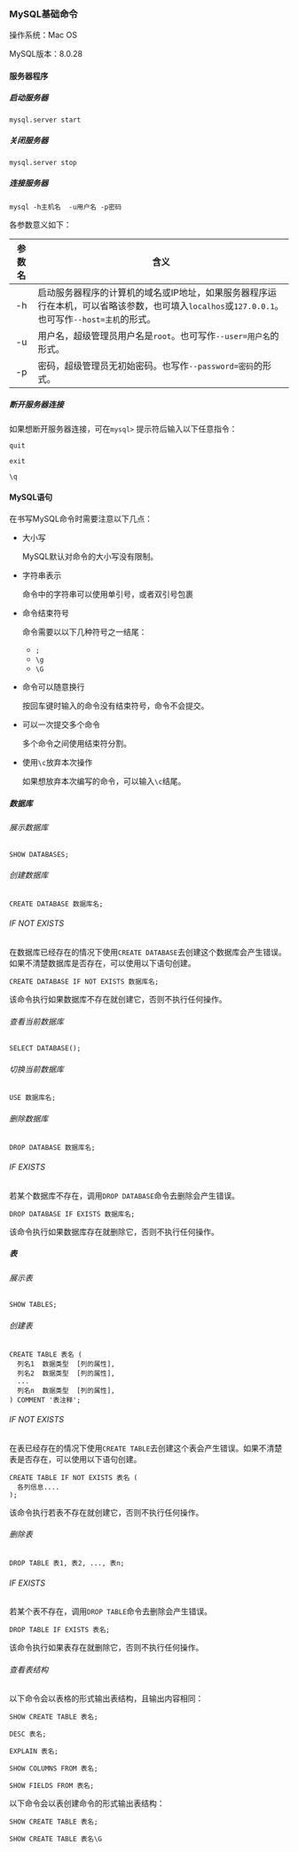 ### MySQL基础命令

操作系统：Mac OS

MySQL版本：8.0.28



#### 服务器程序

##### 启动服务器

```shell
mysql.server start
```

##### 关闭服务器

```shell
mysql.server stop
```

##### 连接服务器

```shell
mysql -h主机名  -u用户名 -p密码
```

各参数意义如下：

| 参数名 | 含义                                                         |
| :----: | ------------------------------------------------------------ |
|   -h   | 启动服务器程序的计算机的域名或IP地址，如果服务器程序运行在本机，可以省略该参数，也可填入`localhos`或`127.0.0.1`。也可写作`--host=主机`的形式。 |
|   -u   | 用户名，超级管理员用户名是`root`。也可写作`--user=用户名`的形式。 |
|   -p   | 密码，超级管理员无初始密码。也写作`--password=密码`的形式。  |

##### 断开服务器连接

如果想断开服务器连接，可在`mysql>` 提示符后输入以下任意指令：

```mysql
quit

exit

\q
```



#### MySQL语句

在书写MySQL命令时需要注意以下几点：

- 大小写

  MySQL默认对命令的大小写没有限制。

- 字符串表示

  命令中的字符串可以使用单引号，或者双引号包裹

- 命令结束符号

  命令需要以以下几种符号之一结尾：

  - `;`
  - `\g`
  - `\G`

- 命令可以随意换行

  按回车键时输入的命令没有结束符号，命令不会提交。

- 可以一次提交多个命令

  多个命令之间使用结束符分割。

- 使用`\c`放弃本次操作

  如果想放弃本次编写的命令，可以输入`\c`结尾。



##### 数据库

###### 展示数据库

```mysql
SHOW DATABASES;
```

###### 创建数据库

```mysql
CREATE DATABASE 数据库名;
```

###### IF NOT EXISTS

在数据库已经存在的情况下使用`CREATE DATABASE`去创建这个数据库会产生错误。如果不清楚数据库是否存在，可以使用以下语句创建。

```mysql
CREATE DATABASE IF NOT EXISTS 数据库名;
```

该命令执行如果数据库不存在就创建它，否则不执行任何操作。

###### 查看当前数据库

```mysql
SELECT DATABASE();
```

###### 切换当前数据库

```mysql
USE 数据库名;
```

###### 删除数据库

```mysql
DROP DATABASE 数据库名;
```

###### IF EXISTS

若某个数据库不存在，调用`DROP DATABASE`命令去删除会产生错误。

```mysql
DROP DATABASE IF EXISTS 数据库名;
```

该命令执行如果数据库存在就删除它，否则不执行任何操作。



##### 表

###### 展示表

```mysql
SHOW TABLES;
```

###### 创建表

```mysql
CREATE TABLE 表名 (
  列名1  数据类型  [列的属性],
  列名2  数据类型  [列的属性],
  ...
  列名n  数据类型  [列的属性],
) COMMENT '表注释';
```

###### IF NOT EXISTS

在表已经存在的情况下使用`CREATE TABLE`去创建这个表会产生错误。如果不清楚表是否存在，可以使用以下语句创建。

```mysql
CREATE TABLE IF NOT EXISTS 表名 (
  各列信息....
);
```

该命令执行若表不存在就创建它，否则不执行任何操作。

###### 删除表

```mysql
DROP TABLE 表1, 表2, ..., 表n;
```

###### IF EXISTS

若某个表不存在，调用`DROP TABLE`命令去删除会产生错误。

```mysql
DROP TABLE IF EXISTS 表名;
```

该命令执行如果表存在就删除它，否则不执行任何操作。

###### 查看表结构

以下命令会以表格的形式输出表结构，且输出内容相同：

```mysql
SHOW CREATE TABLE 表名;

DESC 表名;

EXPLAIN 表名;

SHOW COLUMNS FROM 表名;

SHOW FIELDS FROM 表名;
```

以下命令会以表创建命令的形式输出表结构：

```mysql
SHOW CREATE TABLE 表名;

SHOW CREATE TABLE 表名\G
```



